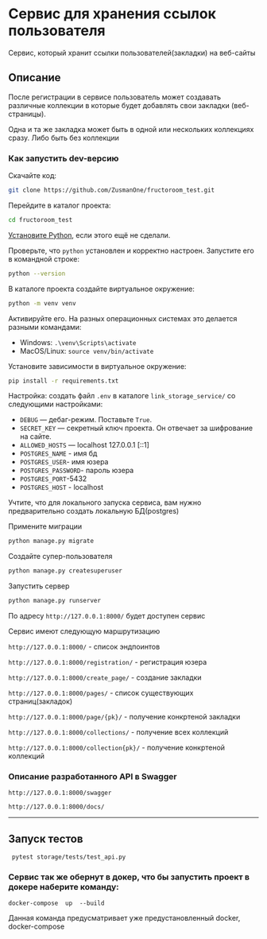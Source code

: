 # Сервис для хранения ссылок пользователя
Сервис, который хранит ссылки пользователей(закладки) на веб-сайты

## Описание
После регистрации в сервисе пользователь может создавать различные коллекции в которые будет добавлять свои закладки
(веб-страницы).

Одна и та же закладка может быть в одной или нескольких коллекциях сразу. 
Либо быть без коллекции

### Как запустить dev-версию
Скачайте код:
```sh
git clone https://github.com/ZusmanOne/fructoroom_test.git
```

Перейдите в каталог проекта:
```sh
cd fructoroom_test
```
[Установите Python](https://www.python.org/), если этого ещё не сделали.

Проверьте, что `python` установлен и корректно настроен. Запустите его в командной строке:
```sh
python --version
```

В каталоге проекта создайте виртуальное окружение:
```sh
python -m venv venv
```
Активируйте его. На разных операционных системах это делается разными командами:

- Windows: `.\venv\Scripts\activate`
- MacOS/Linux: `source venv/bin/activate`

Установите зависимости в виртуальное окружение:
```sh
pip install -r requirements.txt
```
Настройка: создать файл `.env` в каталоге `link_storage_service/` со следующими настройками:

- `DEBUG` — дебаг-режим. Поставьте `True`.
- `SECRET_KEY` — секретный ключ проекта. Он отвечает за шифрование на сайте. 
- `ALLOWED_HOSTS` —  localhost 127.0.0.1 [::1]
- `POSTGRES_NAME` - имя бд
- `POSTGRES_USER`- имя юзера
- `POSTGRES_PASSWORD`- пароль юзера
- `POSTGRES_PORT`-5432
- `POSTGRES_HOST` - localhost

Учтите, что для локального запуска сервиса, вам нужно предварительно создать локальную БД(postgres)


Примените миграции

```sh
python manage.py migrate
```

Создайте супер-пользователя
```sh
python manage.py createsuperuser
```

Запустить сервер
```sh
python manage.py runserver
```
По адресу ```http://127.0.0.1:8000/```  будет доступен сервис

Сервис имеют следующую маршрутизацию

```http://127.0.0.1:8000/``` - список эндпоинтов

```http://127.0.0.1:8000/registration/``` - регистрация юзера

```http://127.0.0.1:8000/create_page/``` - создание закладки 

```http://127.0.0.1:8000/pages/``` - список cуществующих страниц(закладок)

```http://127.0.0.1:8000/page/{pk}/``` - получение конкртеной закладки

```http://127.0.0.1:8000/collections/``` - получение всех коллекций

```http://127.0.0.1:8000/collection{pk}/``` - получение конкртеной коллекций


###  Описание разработанного API в Swagger

```http://127.0.0.1:8000/swagger``` 

```http://127.0.0.1:8000/docs/``` 



***
## Запуск тестов
``` 
 pytest storage/tests/test_api.py
```
### Сервис так же обернут в докер, что бы запустить проект в докере наберите команду:

``` 
docker-compose  up  --build
```
Данная команда предусматривает уже предустановленный docker, docker-compose


